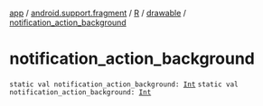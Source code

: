[app](../../../index.md) / [android.support.fragment](../../index.md) / [R](../index.md) / [drawable](index.md) / [notification_action_background](./notification_action_background.md)

# notification_action_background

`static val notification_action_background: `[`Int`](https://kotlinlang.org/api/latest/jvm/stdlib/kotlin/-int/index.html)
`static val notification_action_background: `[`Int`](https://kotlinlang.org/api/latest/jvm/stdlib/kotlin/-int/index.html)